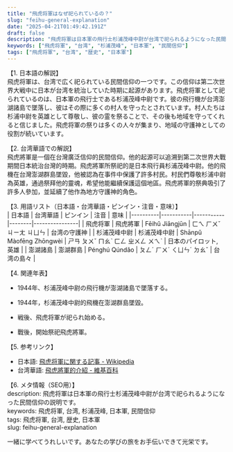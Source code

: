 ```yaml
---
title: "飛虎将軍はなぜ祀られているの？"
slug: "feihu-general-explanation"
date: "2025-04-21T01:49:42.191Z"
draft: false
description: "飛虎将軍は日本軍の飛行士杉浦茂峰中尉が台湾で祀られるようになった民間信仰の説明です。"
keywords: ["飛虎将軍", "台湾", "杉浦茂峰", "日本軍", "民間信仰"]
tags: ["飛虎将軍", "台湾", "歴史", "日本軍"]
---
```


【1. 日本語の解説】  
飛虎将軍は、台湾で広く祀られている民間信仰の一つです。この信仰は第二次世界大戦中に日本が台湾を統治していた時期に起源があります。飛虎将軍として祀られているのは、日本軍の飛行士である杉浦茂峰中尉です。彼の飛行機が台湾澎湖諸島で墜落し、彼はその際に多くの村人を守ったとされています。村人たちは杉浦中尉を英雄として尊敬し、彼の霊を祭ることで、その後も地域を守ってくれると信じました。飛虎将軍の祭りは多くの人々が集まり、地域の守護神としての役割が続いています。

【2. 台湾華語での解説】  
飛虎將軍是一個在台灣廣泛信仰的民間信仰。他的起源可以追溯到第二次世界大戰期間日本統治台灣的時期。飛虎將軍所祭祀的是日本飛行員杉浦茂峰中尉。他的飛機在台灣澎湖群島墜毀，他被認為在事件中保護了許多村民。村民們尊敬杉浦中尉為英雄，通過祭拜他的靈魂，希望他能繼續保護這個地區。飛虎將軍的祭典吸引了許多人參加，並延續了他作為地方守護神的角色。

【3. 用語リスト（日本語・台湾華語・ピンイン・注音・意味）】  
| 日本語     | 台湾華語     | ピンイン    | 注音    | 意味             |
|----------|-----------|-----------|--------|----------------|
| 飛虎将軍   | 飛虎將軍    | Fēihǔ Jiāngjūn | ㄈㄟ ㄏㄨˇ ㄐㄧㄤ ㄐㄩㄣ | 台湾の守護神       |
| 杉浦茂峰中尉 | 杉浦茂峰中尉 | Shānpǔ Màofēng Zhōngwèi | ㄕㄢ ㄆㄨˇ ㄇㄠˋ ㄈㄥ ㄓㄨㄥ ㄨㄟˋ | 日本のパイロット, 英雄 |
| 澎湖諸島   | 澎湖群島    | Pénghú Qúndǎo  | ㄆㄥˊ ㄏㄨˊ ㄑㄩㄣˊ ㄉㄠˇ | 台湾の島々       |

【4. 関連年表】  
- 1944年、杉浦茂峰中尉の飛行機が澎湖諸島で墜落する。  
- 1944年，杉浦茂峰中尉的飛機在澎湖群島墜毀。  

- 戦後、飛虎将軍が祀られ始める。  
- 戰後，開始祭祀飛虎將軍。

【5. 参考リンク】  
- 日本語: [飛虎将軍に関する記事 - Wikipedia](https://ja.wikipedia.org/wiki/飛虎将軍)
- 台湾華語: [飛虎將軍的介紹 - 維基百科](https://zh.wikipedia.org/wiki/飛虎將軍)

【6. メタ情報（SEO用）】  
description: 飛虎将軍は日本軍の飛行士杉浦茂峰中尉が台湾で祀られるようになった民間信仰の説明です。  
keywords: 飛虎将軍, 台湾, 杉浦茂峰, 日本軍, 民間信仰  
tags: 飛虎将軍, 台湾, 歴史, 日本軍  
slug: feihu-general-explanation

一緒に学べてうれしいです。あなたの学びの旅をお手伝いできて光栄です。